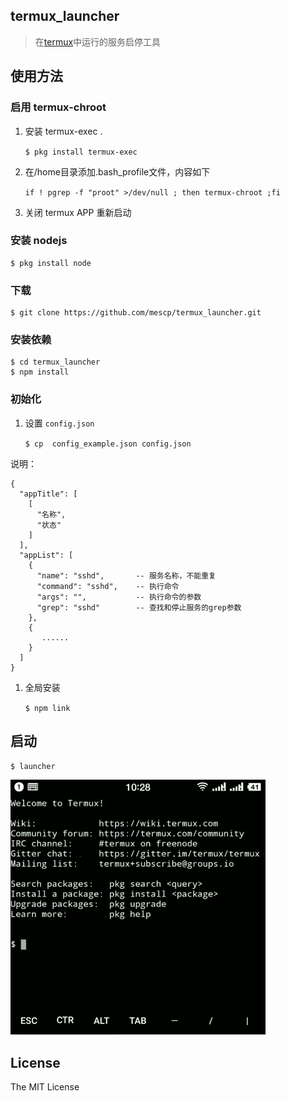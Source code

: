 ## termux_launcher

>  在[termux](https://termux.com/help.html)中运行的服务启停工具

## 使用方法

### 启用 termux-chroot

1. 安装 termux-exec .

    `$ pkg install termux-exec`
    
1. 在/home目录添加.bash_profile文件，内容如下

    `if ! pgrep -f "proot" >/dev/null ; then termux-chroot ;fi`

1. 关闭 termux APP 重新启动

### 安装 nodejs

    $ pkg install node

### 下载

    $ git clone https://github.com/mescp/termux_launcher.git
    
### 安装依赖

    $ cd termux_launcher
    $ npm install
    
### 初始化

1. 设置 `config.json`

    `$ cp  config_example.json config.json`

说明：

    {
      "appTitle": [
        [
          "名称",         
          "状态"
        ]
      ],
      "appList": [
        {
          "name": "sshd",       -- 服务名称，不能重复
          "command": "sshd",    -- 执行命令
          "args": "",           -- 执行命令的参数
          "grep": "sshd"        -- 查找和停止服务的grep参数
        },
        {
           ......
        }
      ]
    }
    
1. 全局安装

    `$ npm link`
    
## 启动

    $ launcher

![demo](./docs/demo.gif)


## License

The MIT License
